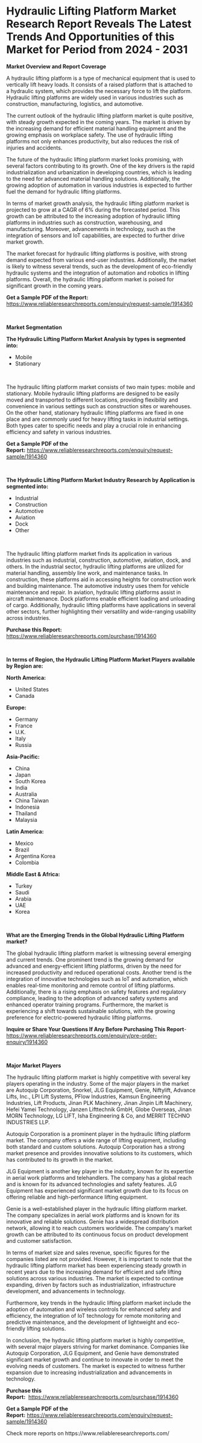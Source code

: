 <p><h1>Hydraulic Lifting Platform Market Research Report Reveals The Latest Trends And Opportunities of this Market for Period from 2024 - 2031</h1></p><p><strong>Market Overview and Report Coverage</strong></p>
<p><p>A hydraulic lifting platform is a type of mechanical equipment that is used to vertically lift heavy loads. It consists of a raised platform that is attached to a hydraulic system, which provides the necessary force to lift the platform. Hydraulic lifting platforms are widely used in various industries such as construction, manufacturing, logistics, and automotive.</p><p>The current outlook of the hydraulic lifting platform market is quite positive, with steady growth expected in the coming years. The market is driven by the increasing demand for efficient material handling equipment and the growing emphasis on workplace safety. The use of hydraulic lifting platforms not only enhances productivity, but also reduces the risk of injuries and accidents.</p><p>The future of the hydraulic lifting platform market looks promising, with several factors contributing to its growth. One of the key drivers is the rapid industrialization and urbanization in developing countries, which is leading to the need for advanced material handling solutions. Additionally, the growing adoption of automation in various industries is expected to further fuel the demand for hydraulic lifting platforms.</p><p>In terms of market growth analysis, the hydraulic lifting platform market is projected to grow at a CAGR of 6% during the forecasted period. This growth can be attributed to the increasing adoption of hydraulic lifting platforms in industries such as construction, warehousing, and manufacturing. Moreover, advancements in technology, such as the integration of sensors and IoT capabilities, are expected to further drive market growth.</p><p>The market forecast for hydraulic lifting platforms is positive, with strong demand expected from various end-user industries. Additionally, the market is likely to witness several trends, such as the development of eco-friendly hydraulic systems and the integration of automation and robotics in lifting platforms. Overall, the hydraulic lifting platform market is poised for significant growth in the coming years.</p></p>
<p><strong>Get a Sample PDF of the Report:</strong> <a href="https://www.reliableresearchreports.com/enquiry/request-sample/1914360">https://www.reliableresearchreports.com/enquiry/request-sample/1914360</a></p>
<p>&nbsp;</p>
<p><strong>Market Segmentation</strong></p>
<p><strong>The Hydraulic Lifting Platform Market Analysis by types is segmented into:</strong></p>
<p><ul><li>Mobile</li><li>Stationary</li></ul></p>
<p>&nbsp;</p>
<p><p>The hydraulic lifting platform market consists of two main types: mobile and stationary. Mobile hydraulic lifting platforms are designed to be easily moved and transported to different locations, providing flexibility and convenience in various settings such as construction sites or warehouses. On the other hand, stationary hydraulic lifting platforms are fixed in one place and are commonly used for heavy lifting tasks in industrial settings. Both types cater to specific needs and play a crucial role in enhancing efficiency and safety in various industries.</p></p>
<p><strong>Get a Sample PDF of the Report:</strong>&nbsp;<a href="https://www.reliableresearchreports.com/enquiry/request-sample/1914360">https://www.reliableresearchreports.com/enquiry/request-sample/1914360</a></p>
<p>&nbsp;</p>
<p><strong>The Hydraulic Lifting Platform Market Industry Research by Application is segmented into:</strong></p>
<p><ul><li>Industrial</li><li>Construction</li><li>Automotive</li><li>Aviation</li><li>Dock</li><li>Other</li></ul></p>
<p>&nbsp;</p>
<p><p>The hydraulic lifting platform market finds its application in various industries such as industrial, construction, automotive, aviation, dock, and others. In the industrial sector, hydraulic lifting platforms are utilized for material handling, assembly line work, and maintenance tasks. In construction, these platforms aid in accessing heights for construction work and building maintenance. The automotive industry uses them for vehicle maintenance and repair. In aviation, hydraulic lifting platforms assist in aircraft maintenance. Dock platforms enable efficient loading and unloading of cargo. Additionally, hydraulic lifting platforms have applications in several other sectors, further highlighting their versatility and wide-ranging usability across industries.</p></p>
<p><strong>Purchase this Report:</strong>&nbsp; <a href="https://www.reliableresearchreports.com/purchase/1914360">https://www.reliableresearchreports.com/purchase/1914360</a></p>
<p>&nbsp;</p>
<p><strong>In terms of Region, the Hydraulic Lifting Platform Market Players available by Region are:</strong></p>
<p>
    <p> <strong> North America: </strong>
        <ul>
            <li>United States</li>
            <li>Canada</li>
        </ul>
        </p> 
    <p> <strong> Europe: </strong>
        <ul>
            <li>Germany</li>
            <li>France</li>
            <li>U.K.</li>
            <li>Italy</li>
            <li>Russia</li>
        </ul>
        </p> 
    <p> <strong> Asia-Pacific: </strong>
        <ul>
            <li>China</li>
            <li>Japan</li>
            <li>South Korea</li>
            <li>India</li>
            <li>Australia</li>
            <li>China Taiwan</li>
            <li>Indonesia</li>
            <li>Thailand</li>
            <li>Malaysia</li>
        </ul>
        </p> 
    <p> <strong> Latin America: </strong>
        <ul>
            <li>Mexico</li>
            <li>Brazil</li>
            <li>Argentina Korea</li>
            <li>Colombia</li>
        </ul>
        </p> 
    <p> <strong> Middle East & Africa: </strong>
        <ul>
            <li>Turkey</li>
            <li>Saudi</li>
            <li>Arabia</li>
            <li>UAE</li>
            <li>Korea</li>
        </ul>
    </p>
    </p>
<p>&nbsp;</p>
<p><strong>What are the Emerging Trends in the Global Hydraulic Lifting Platform market?</strong></p>
<p><p>The global hydraulic lifting platform market is witnessing several emerging and current trends. One prominent trend is the growing demand for advanced and energy-efficient lifting platforms, driven by the need for increased productivity and reduced operational costs. Another trend is the integration of innovative technologies such as IoT and automation, which enables real-time monitoring and remote control of lifting platforms. Additionally, there is a rising emphasis on safety features and regulatory compliance, leading to the adoption of advanced safety systems and enhanced operator training programs. Furthermore, the market is experiencing a shift towards sustainable solutions, with the growing preference for electric-powered hydraulic lifting platforms.</p></p>
<p><strong>Inquire or Share Your Questions If Any Before Purchasing This Report</strong>- <a href="https://www.reliableresearchreports.com/enquiry/pre-order-enquiry/1914360">https://www.reliableresearchreports.com/enquiry/pre-order-enquiry/1914360</a></p>
<p>&nbsp;</p>
<p><strong>Major Market Players</strong></p>
<p><p>The hydraulic lifting platform market is highly competitive with several key players operating in the industry. Some of the major players in the market are Autoquip Corporation, Snorkel, JLG Equipment, Genie, Niftylift, Advance Lifts, Inc., LPI Lift Systems, PFlow Industries, Kamsun Engineering Industries, Lift Products, Jinan PLK Machinery, Jinan Jinpin Lift Machinery, Hefei Yamei Technology, Janzen Lifttechnik GmbH, Globe Overseas, Jinan MORN Technology, LG LIFT, Isha Engineering & Co, and MERRIT TECHNO INDUSTRIES LLP.</p><p>Autoquip Corporation is a prominent player in the hydraulic lifting platform market. The company offers a wide range of lifting equipment, including both standard and custom solutions. Autoquip Corporation has a strong market presence and provides innovative solutions to its customers, which has contributed to its growth in the market.</p><p>JLG Equipment is another key player in the industry, known for its expertise in aerial work platforms and telehandlers. The company has a global reach and is known for its advanced technologies and safety features. JLG Equipment has experienced significant market growth due to its focus on offering reliable and high-performance lifting equipment.</p><p>Genie is a well-established player in the hydraulic lifting platform market. The company specializes in aerial work platforms and is known for its innovative and reliable solutions. Genie has a widespread distribution network, allowing it to reach customers worldwide. The company's market growth can be attributed to its continuous focus on product development and customer satisfaction.</p><p>In terms of market size and sales revenue, specific figures for the companies listed are not provided. However, it is important to note that the hydraulic lifting platform market has been experiencing steady growth in recent years due to the increasing demand for efficient and safe lifting solutions across various industries. The market is expected to continue expanding, driven by factors such as industrialization, infrastructure development, and advancements in technology.</p><p>Furthermore, key trends in the hydraulic lifting platform market include the adoption of automation and wireless controls for enhanced safety and efficiency, the integration of IoT technology for remote monitoring and predictive maintenance, and the development of lightweight and eco-friendly lifting solutions.</p><p>In conclusion, the hydraulic lifting platform market is highly competitive, with several major players striving for market dominance. Companies like Autoquip Corporation, JLG Equipment, and Genie have demonstrated significant market growth and continue to innovate in order to meet the evolving needs of customers. The market is expected to witness further expansion due to increasing industrialization and advancements in technology.</p></p>
<p><strong>Purchase this Report:</strong>&nbsp;&nbsp;<a href="https://www.reliableresearchreports.com/purchase/1914360">https://www.reliableresearchreports.com/purchase/1914360</a></p>
<p></p>
<p><strong>Get a Sample PDF of the Report:</strong>&nbsp;<a href="https://www.reliableresearchreports.com/enquiry/request-sample/1914360">https://www.reliableresearchreports.com/enquiry/request-sample/1914360</a></p>
<p>Check more reports on https://www.reliableresearchreports.com/</p>